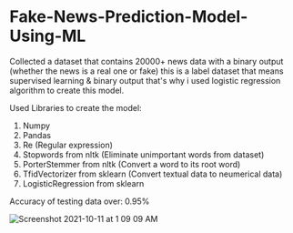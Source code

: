 # Fake-News-Prediction-Model-Using-ML
Collected a dataset that contains 20000+ news data with a binary output (whether the news is a real one or fake)
this is a label dataset that means supervised learning & binary output that's why i used logistic regression algorithm to
create this model.

Used Libraries to create the model:
1) Numpy
2) Pandas
3) Re (Regular expression)
4) Stopwords from nltk (Eliminate unimportant words from dataset)
5) PorterStemmer from nltk (Convert a word to its root word)
6) TfidVectorizer from sklearn (Convert textual data to neumerical data)
7) LogisticRegression from sklearn

Accuracy of testing data over: 0.95%

![Screenshot 2021-10-11 at 1 09 09 AM](https://user-images.githubusercontent.com/56561463/136710068-dd067fe7-3d69-42a0-84f5-59b5b2eb47f2.png)
